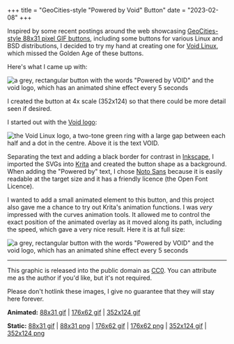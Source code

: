 +++
title = "GeoCities-style \"Powered by Void\" Button"
date = "2023-02-08"
+++

Inspired by some recent postings around the web showcasing [GeoCities-style 88x31 pixel GIF buttons](https://cyber.dabamos.de/88x31/),
including some buttons for various Linux and BSD distributions,
I decided to try my hand at creating one for [Void Linux](https://voidlinux.org), which missed the Golden Age of these buttons.

<!-- more -->

Here's what I came up with:

![a grey, rectangular button with the words "Powered by VOID" and the void logo, which has an animated shine effect every 5 seconds](/blog/void-button/void-button-anim.gif)

I created the button at 4x scale (352x124) so that there could be more detail seen if desired.

I started out with the [Void logo](https://repo-default.voidlinux.org/logos/):

![the Void Linux logo, a two-tone green ring with a large gap between each half and a dot in the centre. Above it is the text VOID.](https://repo-default.voidlinux.org/logos/void.svg)

Separating the text and adding a black border for contrast in [Inkscape](https://inkscape.org/),
I imported the SVGs into [Krita](https://krita.org/) and created the button shape as a background.
When adding the "Powered by" text, I chose [Noto Sans](https://fonts.google.com/noto/specimen/Noto+Sans)
because it is easily readable at the target size and it has a friendly licence (the Open Font Licence).

I wanted to add a small animated element to this button, and this project also gave me a chance to try out Krita's animation functions.
I was *very* impressed with the curves animation tools.
It allowed me to control the exact position of the animated overlay as it moved along its path, including the speed, which gave a very nice result.
Here it is at full size:

![a grey, rectangular button with the words "Powered by VOID" and the void logo, which has an animated shine effect every 5 seconds](/blog/void-button/void-button-4x-anim.gif)

---

This graphic is released into the public domain as [CC0](https://creativecommons.org/share-your-work/public-domain/cc0).
You can attribute me as the author if you'd like, but it's not required.

Please don't hotlink these images, I give no guarantee that they will stay here forever.

**Animated:** [88x31 gif](/blog/void-button/void-button-anim.gif) | [176x62 gif](/blog/void-button/void-button-2x-anim.gif) | [352x124 gif](/blog/void-button/void-button-4x-anim.gif)

**Static:** [88x31 gif](/blog/void-button/void-button.gif) | [88x31 png](/blog/void-button/void-button.png) | [176x62 gif](/blog/void-button/void-button-2x.gif) | [176x62 png](/blog/void-button/void-button-2x.png) | [352x124 gif](/blog/void-button/void-button-4x.gif) | [352x124 png](/blog/void-button/void-button-4x.png)

